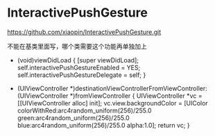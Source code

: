 #  InteractivePushGesture

https://github.com/xiaopin/InteractivePushGesture.git

不能在基类里面写，哪个类需要这个功能再单独加上
<UIViewControllerInteractivePushGestureDelegate>

- (void)viewDidLoad {
    [super viewDidLoad];
    self.interactivePushGestureEnabled = YES;
    self.interactivePushGestureDelegate = self;
}

- (UIViewController *)destinationViewControllerFromViewController:(UIViewController *)fromViewController {
    UIViewController *vc = [[UIViewController alloc] init];
    vc.view.backgroundColor = [UIColor colorWithRed:arc4random_uniform(256)/255.0 green:arc4random_uniform(256)/255.0 blue:arc4random_uniform(256)/255.0 alpha:1.0];
    return vc;
}



